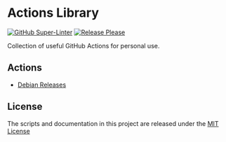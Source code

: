 # Actions Library

[![GitHub Super-Linter](https://github.com/vicamo/actions-library/actions/workflows/linter.yml/badge.svg)](https://github.com/super-linter/super-linter)
[![Release Please](https://github.com/vicamo/actions-library/actions/workflows/release.yml/badge.svg)](https://github.com/google-github-actions/release-please-action)

Collection of useful GitHub Actions for personal use.

## Actions

- [Debian Releases](debian-releases/README.md)

## License

The scripts and documentation in this project are released under the
[MIT License](LICENSE)
